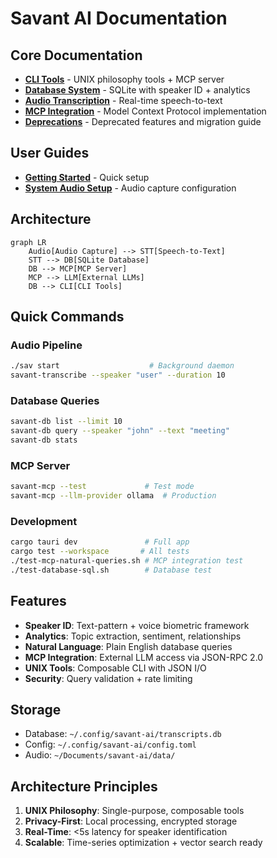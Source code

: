 # Savant AI Documentation

## Core Documentation

- **[CLI Tools](cli-tools.md)** - UNIX philosophy tools + MCP server
- **[Database System](database.md)** - SQLite with speaker ID + analytics
- **[Audio Transcription](audio-transcription.md)** - Real-time speech-to-text
- **[MCP Integration](llm-database-integration-plan.md)** - Model Context Protocol implementation
- **[Deprecations](deprecations.md)** - Deprecated features and migration guide

## User Guides

- **[Getting Started](user-guides/GETTING_STARTED.md)** - Quick setup
- **[System Audio Setup](user-guides/SYSTEM_AUDIO_SETUP.md)** - Audio capture configuration

## Architecture

```mermaid
graph LR
    Audio[Audio Capture] --> STT[Speech-to-Text] 
    STT --> DB[SQLite Database]
    DB --> MCP[MCP Server]
    MCP --> LLM[External LLMs]
    DB --> CLI[CLI Tools]
```

## Quick Commands

### Audio Pipeline
```bash
./sav start                    # Background daemon
savant-transcribe --speaker "user" --duration 10
```

### Database Queries
```bash
savant-db list --limit 10
savant-db query --speaker "john" --text "meeting"
savant-db stats
```

### MCP Server
```bash
savant-mcp --test             # Test mode
savant-mcp --llm-provider ollama  # Production
```

### Development
```bash
cargo tauri dev               # Full app
cargo test --workspace       # All tests
./test-mcp-natural-queries.sh # MCP integration test
./test-database-sql.sh        # Database test
```

## Features

- **Speaker ID**: Text-pattern + voice biometric framework
- **Analytics**: Topic extraction, sentiment, relationships
- **Natural Language**: Plain English database queries
- **MCP Integration**: External LLM access via JSON-RPC 2.0
- **UNIX Tools**: Composable CLI with JSON I/O
- **Security**: Query validation + rate limiting

## Storage

- Database: `~/.config/savant-ai/transcripts.db`
- Config: `~/.config/savant-ai/config.toml`
- Audio: `~/Documents/savant-ai/data/`

## Architecture Principles

1. **UNIX Philosophy**: Single-purpose, composable tools
2. **Privacy-First**: Local processing, encrypted storage
3. **Real-Time**: <5s latency for speaker identification
4. **Scalable**: Time-series optimization + vector search ready